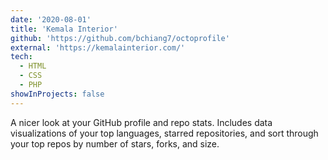 ```yaml
---
date: '2020-08-01'
title: 'Kemala Interior'
github: 'https://github.com/bchiang7/octoprofile'
external: 'https://kemalainterior.com/'
tech:
  - HTML
  - CSS
  - PHP
showInProjects: false
---
```


A nicer look at your GitHub profile and repo stats. Includes data visualizations of your top languages, starred repositories, and sort through your top repos by number of stars, forks, and size.

